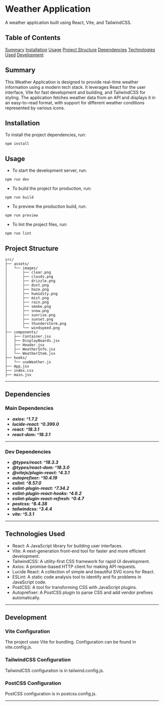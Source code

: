 # Weather Application

A weather application built using React, Vite, and TailwindCSS.

## Table of Contents

[Summary](#summary)
[Installation](#installation)
[Usage](#usage)
[Project Structure](#project-structure)
[Dependencies](#dependencies)
[Technologies Used](#technologies-used)
[Development](#development)

## Summary

This Weather Application is designed to provide real-time weather information using a modern tech stack. It leverages React for the user interface, Vite for fast development and building, and TailwindCSS for styling. The application fetches weather data from an API and displays it in an easy-to-read format, with support for different weather conditions represented by various icons.

## Installation

To install the project dependencies, run:

```
npm install
```

## Usage

-   To start the development server, run:

```
npm run dev
```

-   To build the project for production, run:

```
npm run build
```

-   To preview the production build, run:

```
npm run preview
```

-   To lint the project files, run:

```
npm run lint
```

## Project Structure

```
src/
├── assets/
│   └── images/
│       ├── clear.png
│       ├── clouds.png
│       ├── drizzle.png
│       ├── dust.png
│       ├── haze.png
│       ├── humidity.png
│       ├── mist.png
│       ├── rain.png
│       ├── smoke.png
│       ├── snow.png
│       ├── sunrise.png
│       ├── sunset.png
│       ├── thunderstorm.png
│       └── windspeed.png
├── components/
│   ├── Container.jsx
│   ├── DisplayBoards.jsx
│   ├── Header.jsx
│   ├── WeatherInfo.jsx
│   └── WeatherItem.jsx
├── hooks/
│   └── useWeather.js
├── App.jsx
├── index.css
├── main.jsx

```

---

## Dependencies

### Main Dependencies

-   **_axios: ^1.7.2_**
-   **_lucide-react: ^0.399.0_**
-   **_react: ^18.3.1_**
-   **_react-dom: ^18.3.1_**

---

### Dev Dependencies

-   **_@types/react: ^18.3.3_**
-   **_@types/react-dom: ^18.3.0_**
-   **_@vitejs/plugin-react: ^4.3.1_**
-   **_autoprefixer: ^10.4.19_**
-   **_eslint: ^8.57.0_**
-   **_eslint-plugin-react: ^7.34.2_**
-   **_eslint-plugin-react-hooks: ^4.6.2_**
-   **_eslint-plugin-react-refresh: ^0.4.7_**
-   **_postcss: ^8.4.38_**
-   **_tailwindcss: ^3.4.4_**
-   **_vite: ^5.3.1_**

---

## Technologies Used

-   React: A JavaScript library for building user interfaces.
-   Vite: A next-generation front-end tool for faster and more efficient development.
-   TailwindCSS: A utility-first CSS framework for rapid UI development.
-   Axios: A promise-based HTTP client for making API requests.
-   Lucide React: A collection of simple and beautiful SVG icons for React.
-   ESLint: A static code analysis tool to identify and fix problems in JavaScript code.
-   PostCSS: A tool for transforming CSS with JavaScript plugins.
-   Autoprefixer: A PostCSS plugin to parse CSS and add vendor prefixes automatically.

---

## Development

### Vite Configuration

The project uses Vite for bundling. Configuration can be found in vite.config.js.

### TailwindCSS Configuration

TailwindCSS configuration is in tailwind.config.js.

### PostCSS Configuration

PostCSS configuration is in postcss.config.js.

---
